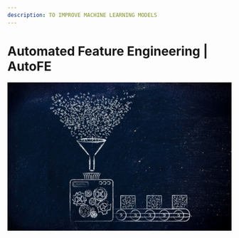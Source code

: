 ```yaml
---
description: TO IMPROVE MACHINE LEARNING MODELS
---
```


# Automated Feature Engineering \| AutoFE

![](.gitbook/assets/autofe_cover.jpg)

